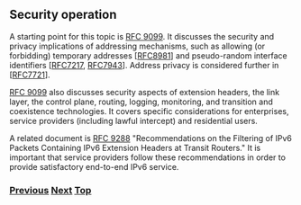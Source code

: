 ## Security operation

A starting point for this topic is
[RFC 9099](https://www.rfc-editor.org/info/rfc9099). It discusses the
security and privacy implications of addressing mechanisms, such as
allowing (or forbidding) temporary addresses
\[[RFC8981](https://www.rfc-editor.org/info/rfc8981)\] and pseudo-random
interface identifiers
\[[RFC7217](https://www.rfc-editor.org/info/rfc7217),
[RFC7943](https://www.rfc-editor.org/info/rfc7943)\]. Address privacy is
considered further in
\[[RFC7721](https://www.rfc-editor.org/info/rfc7721)\].

[RFC 9099](https://www.rfc-editor.org/info/rfc9099) also discusses
security aspects of extension headers, the link layer, the control
plane, routing, logging, monitoring, and transition and coexistence
technologies. It covers specific considerations for enterprises, service
providers (including lawful intercept) and residential users.

A related document is
[RFC 9288](https://www.rfc-editor.org/info/rfc9288) "Recommendations on
the Filtering of IPv6 Packets Containing IPv6 Extension Headers at
Transit Routers." It is important that service providers follow these
recommendations in order to provide satisfactory end-to-end IPv6
service.

<!-- Link lines generated automatically; do not delete -->

### [<ins>Previous</ins>](Routing%20operation.md) [<ins>Next</ins>](Multi-prefix%20operation.md) [<ins>Top</ins>](06.%20Management%20and%20Operations.md)

